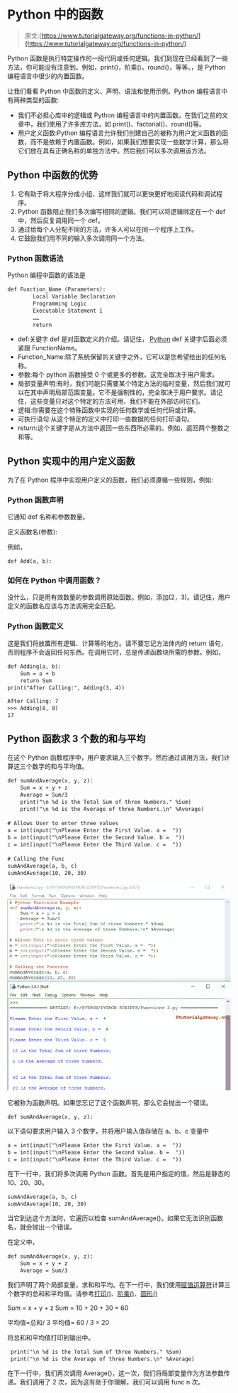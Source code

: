 # Python 中的函数

> 原文:[https://www.tutorialgateway.org/functions-in-python/](https://www.tutorialgateway.org/functions-in-python/)

Python 函数是执行特定操作的一段代码或任何逻辑。我们到现在已经看到了一些方法，你可能没有注意到。例如，print()，阶乘()，round()，等等。，是 Python 编程语言中很少的内置函数。

让我们看看 Python 中函数的定义、声明、语法和使用示例。Python 编程语言中有两种类型的函数:

*   我们不必担心库中的逻辑或 Python 编程语言中的内置函数。在我们之前的文章中，我们使用了许多库方法，如 print()、factorial()、round()等。
*   用户定义函数:Python 编程语言允许我们创建自己的被称为用户定义函数的函数，而不是依赖于内置函数。例如，如果我们想要实现一些数学计算，那么将它们放在具有正确名称的单独方法中。然后我们可以多次调用该方法。

## Python 中函数的优势

1.  它有助于将大程序分成小组，这样我们就可以更快更好地阅读代码和调试程序。
2.  Python 函数阻止我们多次编写相同的逻辑。我们可以将逻辑绑定在一个 def 中，然后反复调用同一个 def。
3.  通过给每个人分配不同的方法，许多人可以在同一个程序上工作。
4.  它鼓励我们用不同的输入多次调用同一个方法。

### Python 函数语法

Python 编程中函数的语法是

```
def Function_Name (Parameters):
        Local Variable Declaration
        Programming Logic
        Executable Statement 1
        ……
        return
```

*   def:关键字 def 是对函数定义的介绍。请记住， [Python](https://www.tutorialgateway.org/python-tutorial/) def 关键字后面必须紧跟 FunctionName。
*   Function_Name:除了系统保留的关键字之外，它可以是您希望给出的任何名称。
*   参数:每个 python 函数接受 0 个或更多的参数。这完全取决于用户需求。
*   局部变量声明:有时，我们可能只需要某个特定方法的临时变量，然后我们就可以在其中声明局部范围变量。它不是强制性的，完全取决于用户要求。请记住，这些变量只对这个特定的方法可用，我们不能在外部访问它们。
*   逻辑:你需要在这个特殊函数中实现的任何数学或任何代码或计算。
*   可执行语句:从这个特定的定义中打印一些数据的任何打印语句。
*   return:这个关键字是从方法中返回一些东西所必需的。例如，返回两个整数之和等。

## Python 实现中的用户定义函数

为了在 Python 程序中实现用户定义的函数，我们必须遵循一些规则，例如:

### Python 函数声明

它通知 def 名称和参数数量。

定义函数名(参数):

例如，

```
def Add(a, b):
```

### 如何在 Python 中调用函数？

没什么，只是用有效数量的参数调用原始函数。例如，添加(2，3)。请记住，用户定义的函数名应该与方法调用完全匹配。

### Python 函数定义

这是我们将放置所有逻辑、计算等的地方。请不要忘记方法体内的 return 语句，否则程序不会返回任何东西。在调用它时，总是传递函数块所需的参数。例如，

```
def Adding(a, b):
    Sum = a + b
    return Sum
print("After Calling:", Adding(3, 4))
```

```
After Calling: 7
>>> Adding(8, 9)
17
```

## Python 函数求 3 个数的和与平均

在这个 Python 函数程序中，用户要求输入三个数字。然后通过调用方法，我们计算这三个数字的和与平均值。

```
def sumAndAverage(x, y, z):
    Sum = x + y + z
    Average = Sum/3
    print("\n %d is the Total Sum of three Numbers." %Sum)
    print("\n %d is the Average of three Numbers.\n" %Average)

# Allows User to enter three values
a = int(input("\nPlease Enter the First Value. a =  "))
b = int(input("\nPlease Enter the Second Value. b =  "))
c = int(input("\nPlease Enter the Third Value. c =  "))

# Calling the Func
sumAndAverage(a, b, c)
sumAndAverage(10, 20, 30)
```

![Functions in Python 2](img/0805199445991bde40e59f1a5b53186b.png)

它被称为函数声明。如果您忘记了这个函数声明，那么它会抛出一个错误。

```
def sumAndAverage(x, y, z):
```

以下语句要求用户输入 3 个数字，并将用户输入值存储在 a、b、c 变量中

```
a = int(input("\nPlease Enter the First Value. a =  "))
b = int(input("\nPlease Enter the Second Value. b =  "))
c = int(input("\nPlease Enter the Third Value. c =  "))
```

在下一行中，我们将多次调用 Python 函数。首先是用户指定的值，然后是静态的 10、20、30。

```
sumAndAverage(a, b, c)
sumAndAverage(10, 20, 30)
```

当它到达这个方法时，它遍历以检查 sumAndAverage()。如果它无法识别函数名，就会抛出一个错误。

在定义中，

```
def sumAndAverage(x, y, z):
    Sum = x + y + z
    Average = Sum/3
```

我们声明了两个局部变量，求和和平均。在下一行中，我们使用[赋值运算符](https://www.tutorialgateway.org/python-assignment-operators/)计算三个数字的总和和平均值。请参考[打印()](https://www.tutorialgateway.org/python-print-function/)、[阶乘()](https://www.tutorialgateway.org/python-factorial/)、[圆形()](https://www.tutorialgateway.org/python-round/)

Sum = x + y + z
Sum = 10 + 20 + 30 = 60

平均值=总和/ 3
平均值= 60 / 3 = 20

将总和和平均值打印到输出中。

```
 print("\n %d is the Total Sum of three Numbers." %Sum)
 print("\n %d is the Average of three Numbers.\n" %Average)
```

在下一行中，我们再次调用 Average()，这一次，我们将局部变量作为方法参数传递。我们调用了 2 次，因为这有助于你理解，我们可以调用 func n 次。